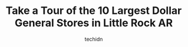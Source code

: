 ---
layout: ampstory
image: https://i0.wp.com/www.depkes.org/wp-content/uploads/2023/06/dollar-general-0-in-little-rock-ar-1685967388.jpeg?resize=640,853
author: techidn
featured: false
description: Discover the impressive array of Dollar General options in Little Rock AR, where you can find 10 of the largest Dollar General establishments in the area. From renowned classics to hidden ge
title: Take a Tour of the 10 Largest Dollar General Stores in Little Rock AR
cover:
   title: Take a Tour of the 10 Largest Dollar General Stores in Little Rock AR
   subtitle: Rickpate
   background: https://www.depkes.org/wp-content/uploads/2023/06/dollar-general-0-in-little-rock-ar-1685967388.jpeg

pages: 
 - layout: thirds
   top: <h1>#1 Dollar General</h1>
   bottom: "<p>Staff is great but my only complaint is that they allow people to stand out front begging for money.</p>"
   background: https://www.depkes.org/wp-content/uploads/2023/06/dollar-general-1-in-little-rock-ar-1685967389.jpeg
   backgroundblur: true
 - layout: thirds
   top: <h1>#2 Dollar General</h1>
   bottom: "<p>4701 W 65th St, Little Rock, AR 72209, United States</p>"
   background: https://www.depkes.org/wp-content/uploads/2023/06/dollar-general-2-in-little-rock-ar-1685967390.jpeg
   cta:
      link: https://www.depkes.org/blog/take-a-tour-of-the-10-largest-dollar-general-stores-in-little-rock-ar/
      text: Take a Tour of the 10 Largest Dollar General Stores in Little Rock AR
 - layout: thirds
   top: <h1>#3 Dollar General</h1>
   bottom: "<p>14600 Arch Street Pike, Little Rock, AR 72206, United States</p>"
   background: https://www.depkes.org/wp-content/uploads/2023/06/dollar-general-3-in-little-rock-ar-1685967390.jpeg
   cta:
      link: https://www.depkes.org/blog/take-a-tour-of-the-10-largest-dollar-general-stores-in-little-rock-ar/
      text: Take a Tour of the 10 Largest Dollar General Stores in Little Rock AR
 - layout: thirds
   top: <h1>#4 Dollar General</h1>
   bottom: "<p>4523 Camp Robinson Rd, North Little Rock, AR 72118, United States</p>"
   background: https://images.unsplash.com/photo-1614648718611-0635f29016cb?ixlib=rb-4.0.3&ixid=MnwxMjA3fDB8MHxwaG90by1wYWdlfHx8fGVufDB8fHx8&auto=format&fit=crop&w=640&h=853&q=80
   cta:
      link: https://www.depkes.org/blog/take-a-tour-of-the-10-largest-dollar-general-stores-in-little-rock-ar/
      text: Take a Tour of the 10 Largest Dollar General Stores in Little Rock AR
 - layout: thirds
   top: <h1>#5 Dollar General</h1>
   bottom: "<p>7710 Colonel Glenn Rd, Little Rock, AR 72204, United States</p>"
   background: https://images.unsplash.com/photo-1620421680010-0766ff230392?ixlib=rb-4.0.3&ixid=MnwxMjA3fDB8MHxwaG90by1wYWdlfHx8fGVufDB8fHx8&auto=format&fit=crop&w=640&h=853&q=80
   cta:
      link: https://www.depkes.org/blog/take-a-tour-of-the-10-largest-dollar-general-stores-in-little-rock-ar/
      text: Take a Tour of the 10 Largest Dollar General Stores in Little Rock AR
 - layout: thirds
   top: <h1>#6 Dollar General</h1>
   bottom: "<p>3124 W Roosevelt Rd, Little Rock, AR 72204, United States</p>"
   background: https://images.unsplash.com/photo-1524169358666-79f22534bc6e?ixlib=rb-4.0.3&ixid=MnwxMjA3fDB8MHxwaG90by1wYWdlfHx8fGVufDB8fHx8&auto=format&fit=crop&w=640&h=853&q=80
   cta:
      link: https://www.depkes.org/blog/take-a-tour-of-the-10-largest-dollar-general-stores-in-little-rock-ar/
      text: Take a Tour of the 10 Largest Dollar General Stores in Little Rock AR
 - layout: thirds
   top: <h1>#7 Dollar General</h1>
   bottom: "<p>9500 Satterfield Dr, Little Rock, AR 72227, United States</p>"
   background: https://images.unsplash.com/photo-1518640467707-6811f4a6ab73?ixlib=rb-4.0.3&ixid=MnwxMjA3fDB8MHxwaG90by1wYWdlfHx8fGVufDB8fHx8&auto=format&fit=crop&w=640&h=853&q=80
   cta:
      link: https://www.depkes.org/blog/take-a-tour-of-the-10-largest-dollar-general-stores-in-little-rock-ar/
      text: Take a Tour of the 10 Largest Dollar General Stores in Little Rock AR
 - layout: thirds
   middle: Continue reading...
   background: https://images.unsplash.com/photo-1561679660-d00ee1e0dc8e?ixlib=rb-4.0.3&ixid=MnwxMjA3fDB8MHxwaG90by1wYWdlfHx8fGVufDB8fHx8&auto=format&fit=crop&w=640&h=853&q=80
   cta:
      link: https://www.depkes.org/blog/take-a-tour-of-the-10-largest-dollar-general-stores-in-little-rock-ar/
      text: Take a Tour of the 10 Largest Dollar General Stores in Little Rock AR
      
---